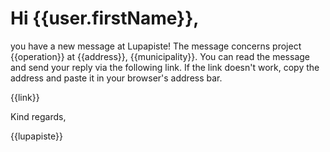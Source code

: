 # Hi {{user.firstName}},

you have a new message at Lupapiste! The message concerns project {{operation}} at {{address}}, {{municipality}}. You can read the message and send your reply via the following link. If the link doesn't work, copy the address and paste it in your browser's address bar.

{{link}}

Kind regards,

{{lupapiste}}